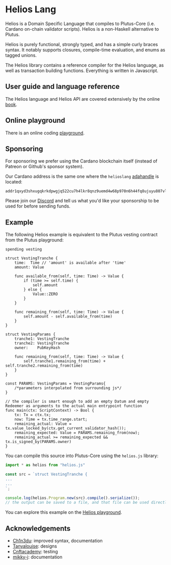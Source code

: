 # Helios Lang

Helios is a Domain Specific Language that compiles to Plutus-Core (i.e. Cardano on-chain validator scripts). Helios is a non-Haskell alternative to Plutus.

Helios is purely functional, strongly typed, and has a simple curly braces syntax. It notably supports closures, compile-time evaluation, and enums as tagged unions.

The Helios library contains a reference compiler for the Helios language, as well as transaction building functions. Everything is written in Javascript.

## User guide and language reference

The Helios language and Helios API are covered extensively by the online [book](https://hyperion-bt.github.io/Helios-Book).

## Online playground

There is an online coding [playground](https://www.hyperion-bt.org/Helios-Playground?share=bd071424ebb752c3bbb2e2e45074c195).

## Sponsoring

For sponsoring we prefer using the Cardano blockchain itself (instead of Patreon or Github's sponsor system).

Our Cardano address is the same one where the `helioslang` [adahandle](https://adahandle.com/) is located:

```
addr1qxyd3shxugqkrkdpwgjq522cu7h4lkr8qnz9uemd4w68p970n6h44fq8ujuyu807vll9atjpc8z6zl0pyv6n2neezysqv5rjvd
```

Please join our [Discord](https://discord.gg/XTwPrvB25q) and tell us what you'd like your sponsorship to be used for before sending funds.

## Example

The following Helios example is equivalent to the Plutus vesting contract from the Plutus playground:

```golang
spending vesting

struct VestingTranche {
    time:  Time // 'amount' is available after 'time'
    amount: Value

    func available_from(self, time: Time) -> Value {
        if (time >= self.time) {
            self.amount
        } else {
            Value::ZERO
        }
    }

    func remaining_from(self, time: Time) -> Value {
        self.amount - self.available_from(time)
    }
}

struct VestingParams {
    tranche1: VestingTranche
    tranche2: VestingTranche
    owner:    PubKeyHash

    func remaining_from(self, time: Time) -> Value {
        self.tranche1.remaining_from(time) + self.tranche2.remaining_from(time)
    }
}

const PARAMS: VestingParams = VestingParams{
    /*parameters interpolated from surrounding js*/
}

// the compiler is smart enough to add an empty Datum and empty Redeemer as arguments to the actual main entrypoint function
func main(ctx: ScriptContext) -> Bool {
    tx: Tx = ctx.tx;
    now: Time = tx.time_range.start;
    remaining_actual: Value = tx.value_locked_by(ctx.get_current_validator_hash());
    remaining_expected: Value = PARAMS.remaining_from(now);
    remaining_actual >= remaining_expected && tx.is_signed_by(PARAMS.owner)
}
```

You can compile this source into Plutus-Core using the `helios.js` library:
```javascript
import * as helios from "helios.js"

const src = `struct VestingTranche {
...
...
`;

console.log(helios.Program.new(src).compile().serialize());
// the output can be saved to a file, and that file can be used directly by cardano-cli
```

You can explore this example on the [Helios playground](https://www.hyperion-bt.org/Helios-Playground?share=3f2f31a38b1e80d8858cfea3fbc9dde1).

## Acknowledgements

* [Ch1n3du](https://github.com/Ch1n3du): improved syntax, documentation
* [Tanyalouise](https://github.com/tanthehack): designs
* [Cnftacademy](https://cnftacademy.com/): testing
* [mikky-j](https://github.com/mikky-j): documentation